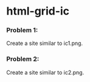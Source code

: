 # html-grid-ic

### Problem 1:
Create a site similar to ic1.png.

### Problem 2:
Create a site similar to ic2.png.
